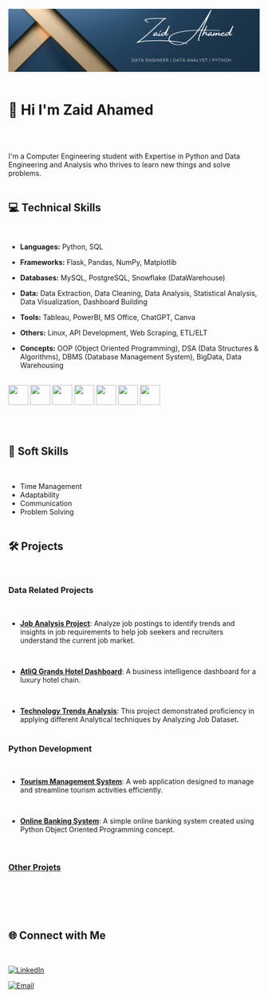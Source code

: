 ![Banner](https://github.com/zaid638/zaid638/blob/main/My%20LinkedIn%20Banner.png)
<br /><br />

# 👋 Hi I'm Zaid Ahamed
<br /><br />

I'm a Computer Engineering student with Expertise in Python and Data Engineering and Analysis who thrives to learn new things and solve problems.
<br /><br />

## 💻 Technical Skills
<br />

- **Languages:** Python, SQL

- **Frameworks:** Flask, Pandas, NumPy, Matplotlib

- **Databases:** MySQL, PostgreSQL, Snowflake (DataWarehouse)

- **Data:** Data Extraction, Data Cleaning, Data Analysis, Statistical Analysis, Data Visualization, Dashboard Building

- **Tools:** Tableau, PowerBI, MS Office, ChatGPT, Canva

- **Others:** Linux, API Development, Web Scraping, ETL/ELT

- **Concepts:** OOP (Object Oriented Programming), DSA (Data Structures & Algorithms), DBMS (Database Management System), BigData, Data Warehousing <br /><br />

<p align="left">
    <img src="https://cdn-icons-png.flaticon.com/128/5968/5968350.png" width="40" height="40"/>  
    <img src="https://cdn-icons-png.flaticon.com/128/10260/10260914.png" width="40" height="40"/>
    <img src="https://cdn-icons-png.flaticon.com/128/919/919836.png" width="40" height="40"/>
    <img src="https://cdn-icons-png.flaticon.com/128/5968/5968342.png" width="40" height="40"/>
    <img src="https://cdn-icons-png.flaticon.com/128/8787/8787811.png" width="40" height="40"/>
    <img src="https://cdn-icons-png.flaticon.com/128/12222/12222560.png" width="40" height="40"/>
    <img src="https://cdn-icons-png.flaticon.com/128/15465/15465638.png" width="40" height="40"/>
<p/>
    
<br /><br />

## :brain: Soft Skills 
<br />

* Time Management
* Adaptability
* Communication
* Problem Solving 
<br /><br />

## 🛠 Projects
<br />

### Data Related Projects
<br />

- **[Job Analysis Project](https://github.com/zaid638/Job-Analysis-Project)**: Analyze job postings to identify trends and insights in job requirements to help job seekers and recruiters understand the current job market.
<br />

- **[AtliQ Grands Hotel Dashboard](https://github.com/zaid638/Analysis-of-AtliQ-Grands-Hospitality-Domain)**: A business intelligence dashboard for a luxury hotel chain.
<br />

- **[Technology Trends Analysis](https://github.com/zaid638/IBM-Capstone-Project)**: This project demonstrated proficiency in applying different Analytical techniques by Analyzing Job Dataset.
<br /><br />


### Python Development
<br />

- **[Tourism Management System](https://github.com/zaid638/Tourism-Management-System)**: A web application designed to manage and streamline tourism activities efficiently.
<br />

- **[Online Banking System](https://github.com/zaid638/Online-Banking-System)**: A simple online banking system created using Python Object Oriented Programming concept.
<br /><br /><br />

### [Other Projets](https://github.com/zaid638?tab=repositories)
<br /><br /><br /><br />

## 🌐 Connect with Me
<br />

[![LinkedIn](https://img.shields.io/badge/linkedin-zaidahamed055-blue?badge&logo=linkedin)](https://www.linkedin.com/in/zaidahamed055)
<br />

[![Email](https://img.shields.io/badge/zaidahamed638%40gmail.com-mail?logo=gmail&label=mail&labelColor=grey&color=red)](mailto:zaidahamed638@gmail.com)
<br /><br />





<!--

- 🔭 I’m currently working on data related Projects.
<br />

- 🌱 I’m currently learning Data Engineering Concepts.
<br />

- 👯 I’m looking to collaborate on data related projects.
- 🤔 I’m looking for help with ...
- 💬 Ask me about ...
- 😄 Pronouns: ...
- ⚡ Fun fact: ...
-->


